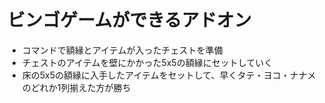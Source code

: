 # ビンゴゲームができるアドオン
- コマンドで額縁とアイテムが入ったチェストを準備
- チェストのアイテムを壁にかかった5x5の額縁にセットしていく
- 床の5x5の額縁に入手したアイテムをセットして、早くタテ・ヨコ・ナナメのどれか1列揃えた方が勝ち
